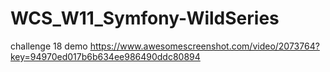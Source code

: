 # WCS_W11_Symfony-WildSeries

challenge 18 demo https://www.awesomescreenshot.com/video/2073764?key=94970ed017b6b634ee986490ddc80894
